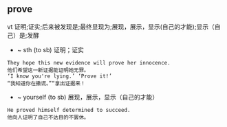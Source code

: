 ## prove
vt 证明;证实;后来被发现是;最终显现为;展现，展示，显示(自己的才能);显示（自己）是;发酵
- ~ sth (to sb)
证明；证实
```
They hope this new evidence will prove her innocence.
他们希望这一新证据能证明她无罪。
‘I know you're lying.’ ‘Prove it!’
“我知道你在撒谎。”“拿出证据来！
```
-  ~ yourself (to sb)
展现，展示，显示（自己的才能）
```
He proved himself determined to succeed.
他向人证明了自己不达目的不罢休。
```

